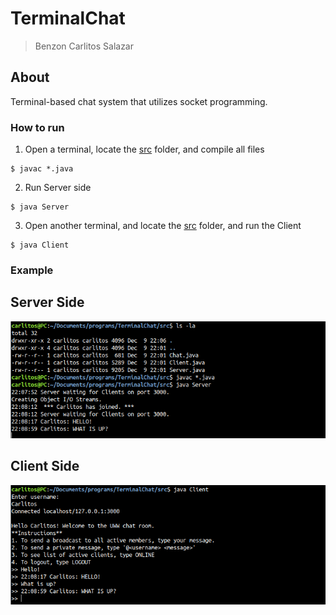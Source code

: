# TerminalChat
> Benzon Carlitos Salazar

## About
Terminal-based chat system that utilizes socket programming.

### How to run
1. Open a terminal, locate the [src](src/) folder, and compile all files
```
$ javac *.java
```
2. Run Server side
```
$ java Server
```
3. Open another terminal, and locate the [src](src/) folder, and run the Client
```
$ java Client
```

### Example
## Server Side
![server side](imgs/server.png)
## Client Side
![client side](imgs/client.png)